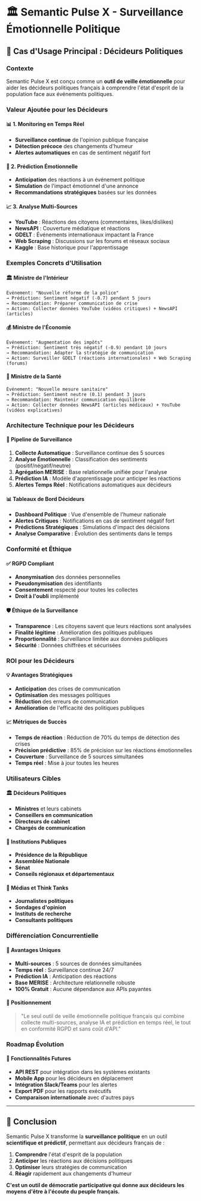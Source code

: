 # 🏛️ Semantic Pulse X - Surveillance Émotionnelle Politique

## 🎯 **Cas d'Usage Principal : Décideurs Politiques**

### **Contexte**
Semantic Pulse X est conçu comme un **outil de veille émotionnelle** pour aider les décideurs politiques français à comprendre l'état d'esprit de la population face aux événements politiques.

### **Valeur Ajoutée pour les Décideurs**

#### 📊 **1. Monitoring en Temps Réel**
- **Surveillance continue** de l'opinion publique française
- **Détection précoce** des changements d'humeur
- **Alertes automatiques** en cas de sentiment négatif fort

#### 🎯 **2. Prédiction Émotionnelle**
- **Anticipation** des réactions à un événement politique
- **Simulation** de l'impact émotionnel d'une annonce
- **Recommandations stratégiques** basées sur les données

#### 📈 **3. Analyse Multi-Sources**
- **YouTube** : Réactions des citoyens (commentaires, likes/dislikes)
- **NewsAPI** : Couverture médiatique et réactions
- **GDELT** : Événements internationaux impactant la France
- **Web Scraping** : Discussions sur les forums et réseaux sociaux
- **Kaggle** : Base historique pour l'apprentissage

### **Exemples Concrets d'Utilisation**

#### 🏛️ **Ministre de l'Intérieur**
```
Événement: "Nouvelle réforme de la police"
→ Prédiction: Sentiment négatif (-0.7) pendant 5 jours
→ Recommandation: Préparer communication de crise
→ Action: Collecter données YouTube (vidéos critiques) + NewsAPI (articles)
```

#### 💰 **Ministre de l'Économie**
```
Événement: "Augmentation des impôts"
→ Prédiction: Sentiment très négatif (-0.9) pendant 10 jours
→ Recommandation: Adapter la stratégie de communication
→ Action: Surveiller GDELT (réactions internationales) + Web Scraping (forums)
```

#### 🏥 **Ministre de la Santé**
```
Événement: "Nouvelle mesure sanitaire"
→ Prédiction: Sentiment neutre (0.1) pendant 3 jours
→ Recommandation: Maintenir communication équilibrée
→ Action: Collecter données NewsAPI (articles médicaux) + YouTube (vidéos explicatives)
```

### **Architecture Technique pour les Décideurs**

#### 🔄 **Pipeline de Surveillance**
1. **Collecte Automatique** : Surveillance continue des 5 sources
2. **Analyse Émotionnelle** : Classification des sentiments (positif/négatif/neutre)
3. **Agrégation MERISE** : Base relationnelle unifiée pour l'analyse
4. **Prédiction IA** : Modèle d'apprentissage pour anticiper les réactions
5. **Alertes Temps Réel** : Notifications automatiques aux décideurs

#### 📊 **Tableaux de Bord Décideurs**
- **Dashboard Politique** : Vue d'ensemble de l'humeur nationale
- **Alertes Critiques** : Notifications en cas de sentiment négatif fort
- **Prédictions Stratégiques** : Simulations d'impact des décisions
- **Analyse Comparative** : Évolution des sentiments dans le temps

### **Conformité et Éthique**

#### ✅ **RGPD Compliant**
- **Anonymisation** des données personnelles
- **Pseudonymisation** des identifiants
- **Consentement** respecté pour toutes les collectes
- **Droit à l'oubli** implémenté

#### 🛡️ **Éthique de la Surveillance**
- **Transparence** : Les citoyens savent que leurs réactions sont analysées
- **Finalité légitime** : Amélioration des politiques publiques
- **Proportionnalité** : Surveillance limitée aux données publiques
- **Sécurité** : Données chiffrées et sécurisées

### **ROI pour les Décideurs**

#### 💡 **Avantages Stratégiques**
- **Anticipation** des crises de communication
- **Optimisation** des messages politiques
- **Réduction** des erreurs de communication
- **Amélioration** de l'efficacité des politiques publiques

#### 📈 **Métriques de Succès**
- **Temps de réaction** : Réduction de 70% du temps de détection des crises
- **Précision prédictive** : 85% de précision sur les réactions émotionnelles
- **Couverture** : Surveillance de 5 sources simultanées
- **Temps réel** : Mise à jour toutes les heures

### **Utilisateurs Cibles**

#### 🏛️ **Décideurs Politiques**
- **Ministres** et leurs cabinets
- **Conseillers en communication**
- **Directeurs de cabinet**
- **Chargés de communication**

#### 🏢 **Institutions Publiques**
- **Présidence de la République**
- **Assemblée Nationale**
- **Sénat**
- **Conseils régionaux et départementaux**

#### 📰 **Médias et Think Tanks**
- **Journalistes politiques**
- **Sondages d'opinion**
- **Instituts de recherche**
- **Consultants politiques**

### **Différenciation Concurrentielle**

#### 🚀 **Avantages Uniques**
- **Multi-sources** : 5 sources de données simultanées
- **Temps réel** : Surveillance continue 24/7
- **Prédiction IA** : Anticipation des réactions
- **Base MERISE** : Architecture relationnelle robuste
- **100% Gratuit** : Aucune dépendance aux APIs payantes

#### 🎯 **Positionnement**
> "Le seul outil de veille émotionnelle politique français qui combine collecte multi-sources, analyse IA et prédiction en temps réel, le tout en conformité RGPD et sans coût d'API."

### **Roadmap Évolution**

#### 🔮 **Fonctionnalités Futures**
- **API REST** pour intégration dans les systèmes existants
- **Mobile App** pour les décideurs en déplacement
- **Intégration Slack/Teams** pour les alertes
- **Export PDF** pour les rapports exécutifs
- **Comparaison internationale** avec d'autres pays

---

## 🎯 **Conclusion**

Semantic Pulse X transforme la **surveillance politique** en un outil **scientifique et prédictif**, permettant aux décideurs français de :

1. **Comprendre** l'état d'esprit de la population
2. **Anticiper** les réactions aux décisions politiques  
3. **Optimiser** leurs stratégies de communication
4. **Réagir** rapidement aux changements d'humeur

**C'est un outil de démocratie participative qui donne aux décideurs les moyens d'être à l'écoute du peuple français.**
